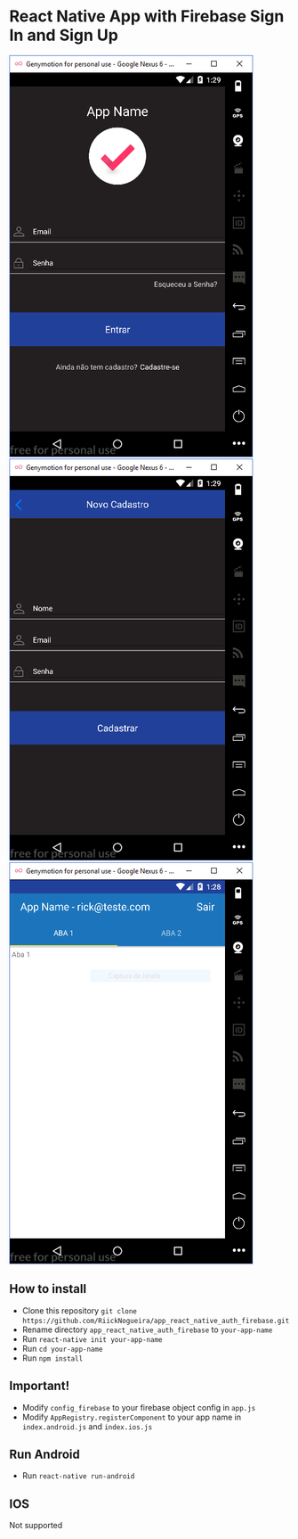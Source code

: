 # React Native App with Firebase Sign In and Sign Up

![Sign in](./screenshots/login.png "Sign in")
![Sign up](./screenshots/cadastro.PNG "Sign up")
![Main](./screenshots/principal.PNG "Main")

## How to install
* Clone this repository `git clone https://github.com/RiickNogueira/app_react_native_auth_firebase.git`
* Rename directory `app_react_native_auth_firebase` to `your-app-name`
* Run `react-native init your-app-name`
* Run `cd your-app-name`
* Run `npm install`

## Important!
* Modify `config_firebase` to your firebase object config in `app.js`
* Modify `AppRegistry.registerComponent` to your app name in `index.android.js` and `index.ios.js`

## Run Android
* Run `react-native run-android`

## IOS
Not supported 

